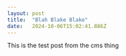 ```yaml
---
layout: post 
title:  "Blah Blake Blake" 
date:   2024-10-06T15:02:41.886Z 
---
```


This is the test post from the cms thing 